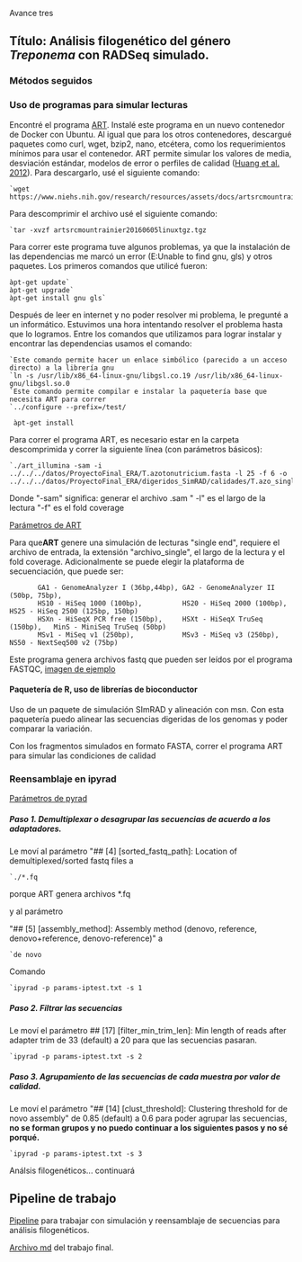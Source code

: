 Avance tres

## Título: Análisis filogenético del género *Treponema* con RADSeq simulado.

### Métodos seguidos

### Uso de programas para simular lecturas

Encontré el programa [ART](https://www.niehs.nih.gov/research/resources/software/biostatistics/art/). Instalé este programa en un nuevo contenedor de Docker con Ubuntu. Al igual que para los otros contenedores, descargué paquetes como curl, wget, bzip2, nano, etcétera,  como los requerimientos mínimos para usar el contenedor. ART permite simular los valores de media, desviación estándar, modelos de error o perfiles de calidad ([Huang et al. 2012](https://www.ncbi.nlm.nih.gov/pmc/articles/PMC3278762/pdf/btr708.pdf)). Para descargarlo, usé el siguiente comando:

    `wget https://www.niehs.nih.gov/research/resources/assets/docs/artsrcmountrainier20160605linuxtgz.tgz

Para descomprimir el archivo usé el siguiente comando:

    `tar -xvzf artsrcmountrainier20160605linuxtgz.tgz

Para correr este programa tuve algunos problemas, ya que la instalación de las dependencias me marcó un error (E:Unable to find gnu, gls) y otros paquetes. Los primeros comandos que utilicé fueron:

    àpt-get update`
    àpt-get upgrade`
    àpt-get install gnu gls` 

Después de leer en internet y no poder resolver mi problema, le pregunté a un informático. Estuvimos una hora intentando resolver el problema hasta que lo logramos. Entre los comandos que utilizamos para lograr instalar y encontrar las dependencias usamos el comando:

    `Este comando permite hacer un enlace simbólico (parecido a un acceso directo) a la librería gnu
    `ln -s /usr/lib/x86_64-linux-gnu/libgsl.co.19 /usr/lib/x86_64-linux-gnu/libgsl.so.0
    `Este comando permite compilar e instalar la paquetería base que necesita ART para correr
    `../configure --prefix=/test/

     àpt-get install 

Para correr el programa ART, es necesario estar en la carpeta descomprimida y correr la siguiente línea (con parámetros básicos):

    `./art_illumina -sam -i ../../../datos/ProyectoFinal_ERA/T.azotonutricium.fasta -l 25 -f 6 -o ../../../datos/ProyectoFinal_ERA/digeridos_SimRAD/calidades/T.azo_single 

Donde "-sam" significa: generar el archivo .sam
" -l" es el largo de la lectura
"-f" es el fold coverage

[Parámetros de ART](https://github.com/Amanecer1/Trabajo-Final_Bioinfo2017/blob/master/ART_params.md)

Para que**ART** genere una simulación de lecturas "single end", requiere el archivo de entrada, la extensión "archivo_single", el largo de la lectura y el fold coverage. Adicionalmente se puede elegir la plataforma de secuenciación, que puede ser:

           GA1 - GenomeAnalyzer I (36bp,44bp), GA2 - GenomeAnalyzer II (50bp, 75bp), 
           HS10 - HiSeq 1000 (100bp),          HS20 - HiSeq 2000 (100bp),      HS25 - HiSeq 2500 (125bp, 150bp)
           HSXn - HiSeqX PCR free (150bp),     HSXt - HiSeqX TruSeq (150bp),   MinS - MiniSeq TruSeq (50bp)
           MSv1 - MiSeq v1 (250bp),            MSv3 - MiSeq v3 (250bp),        NS50 - NextSeq500 v2 (75bp)

Este programa genera archivos fastq que pueden ser leídos por el programa FASTQC, [imagen de ejemplo](https://github.com/Amanecer1/Trabajo-Final_Bioinfo2017/blob/master/T.azoto_single_fastqc.html)

#### Paquetería de R, uso de librerías de bioconductor
Uso de un paquete de simulación SImRAD y alineación con msn.
Con esta paquetería puedo alinear las secuencias digeridas de los genomas y poder comparar la variación. 


Con los fragmentos simulados en formato FASTA, correr el programa ART para simular las condiciones de calidad

### Reensamblaje en ipyrad

[Parámetros de pyrad](https://github.com/Amanecer1/Trabajo-Final_Bioinfo2017/blob/master/params-iptest.txt)

##### Paso 1. Demultiplexar o desagrupar las secuencias de acuerdo a los adaptadores.

Le moví al parámetro "## [4] [sorted_fastq_path]: Location of demultiplexed/sorted fastq files a

    `./*.fq 
    
porque ART genera archivos *.fq 

y al parámetro
    
"## [5] [assembly_method]: Assembly method (denovo, reference, denovo+reference, denovo-reference)" a     

    `de novo
Comando

    `ipyrad -p params-iptest.txt -s 1

##### Paso 2. Filtrar las secuencias

Le moví el parámetro ## [17] [filter_min_trim_len]: Min length of reads after adapter trim de 33 (default) a 20 para que las secuencias pasaran.

    `ipyrad -p params-iptest.txt -s 2

##### Paso 3. Agrupamiento de las secuencias de cada muestra por valor de calidad. 

Le moví el parámetro "## [14] [clust_threshold]: Clustering threshold for de novo assembly" de 0.85 (default) a 0.6 para poder agrupar las secuencias, **no se forman grupos y no puedo continuar a los siguientes pasos y no sé porqué.** 

    `ipyrad -p params-iptest.txt -s 3

Análsis filogenéticos... continuará

## Pipeline de trabajo

[Pipeline](https://github.com/Amanecer1/Trabajo-Final_Bioinfo2017/blob/master/Pipeline.jpg) para trabajar con simulación y reensamblaje de secuencias para análisis filogenéticos.

[Archivo md](https://github.com/Amanecer1/Trabajo-Final_Bioinfo2017/blob/master/Trabajo_final.md) del trabajo final.
